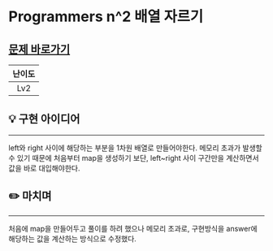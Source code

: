 # Programmers n^2 배열 자르기
## [문제 바로가기](https://school.programmers.co.kr/learn/courses/30/lessons/87390)
|난이도|
| :--: |
| Lv2 |

## 💡 구현 아이디어
---
left와 right 사이에 해당하는 부분을 1차원 배열로 만들어야한다.
메모리 초과가 발생할 수 있기 때문에 처음부터 map을 생성하기 보단, left~right 사이 구간만을 계산하면서 값을 바로 대입해야한다.

## ✏️ 마치며
---
처음에 map을 만들어두고 풀이를 하려 했으나 메모리 초과로, 구현방식을 answer에 해당하는 값을 계산하는 방식으로 수정했다.